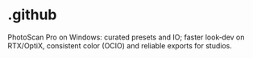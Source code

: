 # .github
PhotoScan Pro on Windows: curated presets and IO; faster look‑dev on RTX/OptiX, consistent color (OCIO) and reliable exports for studios.
